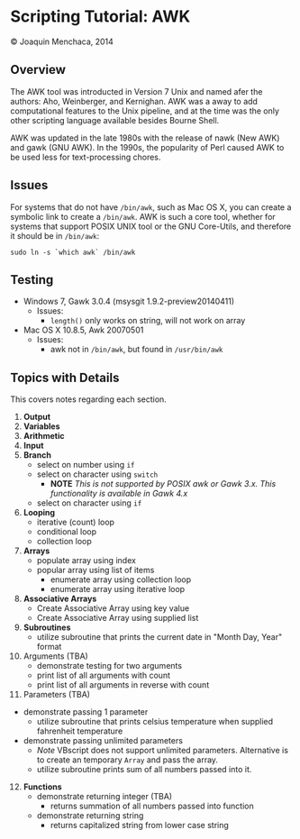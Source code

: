 # Scripting Tutorial: AWK

© Joaquin Menchaca, 2014

## Overview

The AWK tool was introducted in Version 7 Unix and named afer the authors: Aho, Weinberger, and Kernighan.  AWK was a away to add computational features to the Unix pipeline, and at the time was the only other scripting language available besides Bourne Shell.  

AWK was updated in the late 1980s with the release of nawk (New AWK) and gawk (GNU AWK).  In the 1990s, the popularity of Perl caused AWK to be used less for text-processing chores.

## Issues

For systems that do not have ```/bin/awk```, such as Mac OS X, you can create a symbolic link to create a ```/bin/awk```.  AWK is such a core tool, whether for systems that support POSIX UNIX tool or the GNU Core-Utils, and therefore it should be in ```/bin/awk```:

```
sudo ln -s `which awk` /bin/awk
```

## Testing

* Windows 7, Gawk 3.0.4 (msysgit 1.9.2-preview20140411)
  * Issues:
    * ```length()``` only works on string, will not work on array
* Mac OS X 10.8.5, Awk 20070501
  * Issues:
    * awk not in ```/bin/awk```, but found in ```/usr/bin/awk```

## Topics with Details 

This covers notes regarding each section.

1. **Output**
2. **Variables**
3. **Arithmetic**
4. **Input**
5. **Branch**
   * select on number using ```if```
   * select on character using ```switch```
     * **NOTE** *This is not supported by POSIX awk or Gawk 3.x.  This functionality is available in Gawk 4.x*
   * select on character using ```if```
6. **Looping**
   * iterative (count) loop
   * conditional loop
   * collection loop
7. **Arrays**
   * populate array using index
   * popular array using list of items
     * enumerate array using collection loop
     * enumerate array using iterative loop
8. **Associative Arrays**
   * Create Associative Array using key value
   * Create Associative Array using supplied list
9. **Subroutines** 
   * utilize subroutine that prints the current date in "Month Day, Year" format
10. Arguments (TBA)
    * demonstrate testing for two arguments
    * print list of all arguments with count
    * print list of all arguments in reverse with count
11. Parameters (TBA)
   * demonstrate passing 1 parameter
     * utilize subroutine that prints celsius temperature when supplied fahrenheit temperature
   * demonstrate passing unlimited parameters
     * *Note* VBscript does not support unlimited parameters.  Alternative is to create an temporary ```Array``` and pass the array.
     * utilize subroutine prints sum of all numbers passed into it.
12. **Functions**
    * demonstrate returning integer (TBA)
      * returns summation of all numbers passed into function 
    * demonstrate returning string
      * returns capitalized string from lower case string 
